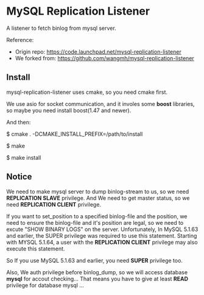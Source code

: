 MySQL Replication Listener
=========================

A listener to fetch binlog from mysql server.

Reference:
 - Origin repo: https://code.launchpad.net/mysql-replication-listener
 - We forked from: https://github.com/wangmh/mysql-replication-listener

Install
--------------------
mysql-replication-listener uses cmake, so you need cmake first.

We use asio for socket communication, and it involes some **boost** libraries, so maybe you need install boost(1.47 and newer).

And then:

$ cmake .  -DCMAKE_INSTALL_PREFIX=/path/to/install

$ make

$ make install


Notice
--------------------
We need to make mysql server to dump binlog-stream to us, so we need **REPLICATION SLAVE** privilege.
And We need to get master status, so we need **REPLICATION CLIENT** privilege.

If you want to set_position to a specified binlog-file and the position, we need to ensure the binlog-file and it's position are legal, so we need to excute "SHOW BINARY LOGS" on the server. Unfortunately, 
   In MySQL 5.1.63 and earlier, the SUPER privilege was required to use this statement. Starting with MYSQL 5.1.64, a user with the **REPLICATION CLIENT** privilege may also execute this statement.

So If you use MySQL 5.1.63 and earlier, you need **SUPER** privilege too. 

Also, We auth privilege before binlog_dump, so we will access database **mysql** for accout checking... That means you have to give at least **READ** privilege for database mysql ...


